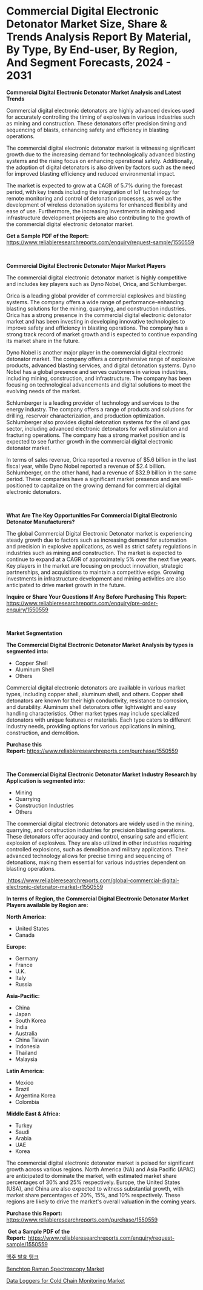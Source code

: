 <p><h1>Commercial Digital Electronic Detonator Market Size, Share & Trends Analysis Report By Material, By Type, By End-user, By Region, And Segment Forecasts, 2024 - 2031</h1></p><p><strong>Commercial Digital Electronic Detonator Market Analysis and Latest Trends</strong></p>
<p><p>Commercial digital electronic detonators are highly advanced devices used for accurately controlling the timing of explosives in various industries such as mining and construction. These detonators offer precision timing and sequencing of blasts, enhancing safety and efficiency in blasting operations.</p><p>The commercial digital electronic detonator market is witnessing significant growth due to the increasing demand for technologically advanced blasting systems and the rising focus on enhancing operational safety. Additionally, the adoption of digital detonators is also driven by factors such as the need for improved blasting efficiency and reduced environmental impact.</p><p>The market is expected to grow at a CAGR of 5.7% during the forecast period, with key trends including the integration of IoT technology for remote monitoring and control of detonation processes, as well as the development of wireless detonation systems for enhanced flexibility and ease of use. Furthermore, the increasing investments in mining and infrastructure development projects are also contributing to the growth of the commercial digital electronic detonator market.</p></p>
<p><strong>Get a Sample PDF of the Report:&nbsp;</strong> <a href="https://www.reliableresearchreports.com/enquiry/request-sample/1550559">https://www.reliableresearchreports.com/enquiry/request-sample/1550559</a></p>
<p>&nbsp;</p>
<p><strong>Commercial Digital Electronic Detonator Major Market Players</strong></p>
<p><p>The commercial digital electronic detonator market is highly competitive and includes key players such as Dyno Nobel, Orica, and Schlumberger. </p><p>Orica is a leading global provider of commercial explosives and blasting systems. The company offers a wide range of performance-enhancing blasting solutions for the mining, quarrying, and construction industries. Orica has a strong presence in the commercial digital electronic detonator market and has been investing in developing innovative technologies to improve safety and efficiency in blasting operations. The company has a strong track record of market growth and is expected to continue expanding its market share in the future.</p><p>Dyno Nobel is another major player in the commercial digital electronic detonator market. The company offers a comprehensive range of explosive products, advanced blasting services, and digital detonation systems. Dyno Nobel has a global presence and serves customers in various industries, including mining, construction, and infrastructure. The company has been focusing on technological advancements and digital solutions to meet the evolving needs of the market.</p><p>Schlumberger is a leading provider of technology and services to the energy industry. The company offers a range of products and solutions for drilling, reservoir characterization, and production optimization. Schlumberger also provides digital detonation systems for the oil and gas sector, including advanced electronic detonators for well stimulation and fracturing operations. The company has a strong market position and is expected to see further growth in the commercial digital electronic detonator market.</p><p>In terms of sales revenue, Orica reported a revenue of $5.6 billion in the last fiscal year, while Dyno Nobel reported a revenue of $2.4 billion. Schlumberger, on the other hand, had a revenue of $32.9 billion in the same period. These companies have a significant market presence and are well-positioned to capitalize on the growing demand for commercial digital electronic detonators.</p></p>
<p>&nbsp;</p>
<p><strong>What Are The Key Opportunities For Commercial Digital Electronic Detonator Manufacturers?</strong></p>
<p><p>The global Commercial Digital Electronic Detonator market is experiencing steady growth due to factors such as increasing demand for automation and precision in explosive applications, as well as strict safety regulations in industries such as mining and construction. The market is expected to continue to expand at a CAGR of approximately 5% over the next five years. Key players in the market are focusing on product innovation, strategic partnerships, and acquisitions to maintain a competitive edge. Growing investments in infrastructure development and mining activities are also anticipated to drive market growth in the future.</p></p>
<p><strong>Inquire or Share Your Questions If Any Before Purchasing This Report:</strong> <a href="https://www.reliableresearchreports.com/enquiry/pre-order-enquiry/1550559">https://www.reliableresearchreports.com/enquiry/pre-order-enquiry/1550559</a></p>
<p>&nbsp;</p>
<p><strong>Market Segmentation</strong></p>
<p><strong>The Commercial Digital Electronic Detonator Market Analysis by types is segmented into:</strong></p>
<p><ul><li>Copper Shell</li><li>Aluminum Shell</li><li>Others</li></ul></p>
<p><p>Commercial digital electronic detonators are available in various market types, including copper shell, aluminum shell, and others. Copper shell detonators are known for their high conductivity, resistance to corrosion, and durability. Aluminum shell detonators offer lightweight and easy handling characteristics. Other market types may include specialized detonators with unique features or materials. Each type caters to different industry needs, providing options for various applications in mining, construction, and demolition.</p></p>
<p><strong>Purchase this Report:&nbsp;</strong><a href="https://www.reliableresearchreports.com/purchase/1550559">https://www.reliableresearchreports.com/purchase/1550559</a></p>
<p>&nbsp;</p>
<p><strong>The Commercial Digital Electronic Detonator Market Industry Research by Application is segmented into:</strong></p>
<p><ul><li>Mining</li><li>Quarrying</li><li>Construction Industries</li><li>Others</li></ul></p>
<p><p>The commercial digital electronic detonators are widely used in the mining, quarrying, and construction industries for precision blasting operations. These detonators offer accuracy and control, ensuring safe and efficient explosion of explosives. They are also utilized in other industries requiring controlled explosions, such as demolition and military applications. Their advanced technology allows for precise timing and sequencing of detonations, making them essential for various industries dependent on blasting operations.</p></p>
<p><a href="https://www.reliableresearchreports.com/global-commercial-digital-electronic-detonator-market-r1550559">&nbsp;https://www.reliableresearchreports.com/global-commercial-digital-electronic-detonator-market-r1550559</a></p>
<p><strong>In terms of Region, the Commercial Digital Electronic Detonator Market Players available by Region are:</strong></p>
<p>
    <p> <strong> North America: </strong>
        <ul>
            <li>United States</li>
            <li>Canada</li>
        </ul>
        </p> 
    <p> <strong> Europe: </strong>
        <ul>
            <li>Germany</li>
            <li>France</li>
            <li>U.K.</li>
            <li>Italy</li>
            <li>Russia</li>
        </ul>
        </p> 
    <p> <strong> Asia-Pacific: </strong>
        <ul>
            <li>China</li>
            <li>Japan</li>
            <li>South Korea</li>
            <li>India</li>
            <li>Australia</li>
            <li>China Taiwan</li>
            <li>Indonesia</li>
            <li>Thailand</li>
            <li>Malaysia</li>
        </ul>
        </p> 
    <p> <strong> Latin America: </strong>
        <ul>
            <li>Mexico</li>
            <li>Brazil</li>
            <li>Argentina Korea</li>
            <li>Colombia</li>
        </ul>
        </p> 
    <p> <strong> Middle East & Africa: </strong>
        <ul>
            <li>Turkey</li>
            <li>Saudi</li>
            <li>Arabia</li>
            <li>UAE</li>
            <li>Korea</li>
        </ul>
    </p>
    </p>
<p><p>The commercial digital electronic detonator market is poised for significant growth across various regions. North America (NA) and Asia Pacific (APAC) are anticipated to dominate the market, with estimated market share percentages of 30% and 25% respectively. Europe, the United States (USA), and China are also expected to witness substantial growth, with market share percentages of 20%, 15%, and 10% respectively. These regions are likely to drive the market's overall valuation in the coming years.</p></p>
<p><strong>Purchase this Report: </strong><a href="https://www.reliableresearchreports.com/purchase/1550559">https://www.reliableresearchreports.com/purchase/1550559</a></p>
<p>&nbsp;<strong>Get a Sample PDF of the Report:&nbsp;&nbsp;</strong><a href="https://www.reliableresearchreports.com/enquiry/request-sample/1550559">https://www.reliableresearchreports.com/enquiry/request-sample/1550559</a></p>
<p><strong></strong></p>
<p><p><a href="https://github.com/LoganRew1964/Market-Research-Report-List-2/blob/main/417824369422.md">맥주 발효 탱크</a></p><p><a href="https://github.com/LiamDavis60/Market-Research-Report-List-2/blob/main/benchtop-raman-spectroscopy-market.md">Benchtop Raman Spectroscopy Market</a></p><p><a href="https://github.com/Hazelklievgspy6vdcsmu106w/Market-Research-Report-List-3/blob/main/data-loggers-for-cold-chain-monitoring-market.md">Data Loggers for Cold Chain Monitoring Market</a></p></p>